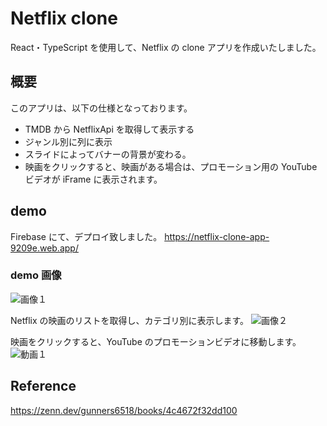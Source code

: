 # Netflix clone

React・TypeScript を使用して、Netflix の clone アプリを作成いたしました。

## 概要

このアプリは、以下の仕様となっております。

- TMDB から NetflixApi を取得して表示する
- ジャンル別に列に表示
- スライドによってバナーの背景が変わる。
- 映画をクリックすると、映画がある場合は、プロモーション用の YouTube ビデオが iFrame に表示されます。

## demo

Firebase にて、デプロイ致しました。
https://netflix-clone-app-9209e.web.app/

### demo 画像

![画像１](https://gyazo.com/c434f28e081237d17200ae60099797c6.jpg)

Netflix の映画のリストを取得し、カテゴリ別に表示します。
![画像２](https://gyazo.com/e41c07e5581839d3c3a66226f55602d4.jpg)

映画をクリックすると、YouTube のプロモーションビデオに移動します。
![動画１](https://gyazo.com/26a91d9fe6247c2854a13c5a2144ae54.gif)

## Reference

https://zenn.dev/gunners6518/books/4c4672f32dd100

